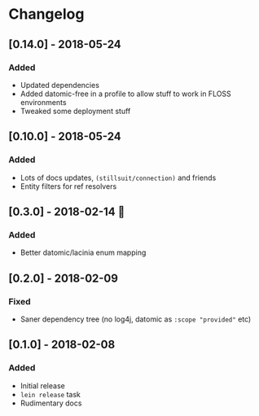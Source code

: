 # Changelog

## [0.14.0] - 2018-05-24
### Added

- Updated dependencies
- Added datomic-free in a profile to allow stuff to work in FLOSS environments
- Tweaked some deployment stuff

## [0.10.0] - 2018-05-24
### Added

- Lots of docs updates, `(stillsuit/connection)` and friends
- Entity filters for ref resolvers

## [0.3.0] - 2018-02-14 💝
### Added

- Better datomic/lacinia enum mapping

## [0.2.0] - 2018-02-09
### Fixed

- Saner dependency tree (no log4j, datomic as `:scope "provided"` etc)

## [0.1.0] - 2018-02-08
### Added

- Initial release
- `lein release` task
- Rudimentary docs


